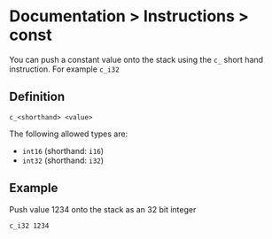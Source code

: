 # Documentation > Instructions > const

You can push a constant value onto the stack using the `c_` short hand instruction. For example `c_i32`

## Definition

```
c_<shorthand> <value>
```

The following allowed types are:
* `int16` (shorthand: `i16`)
* `int32` (shorthand: `i32`)

## Example

Push value 1234 onto the stack as an 32 bit integer

```
c_i32 1234
```
